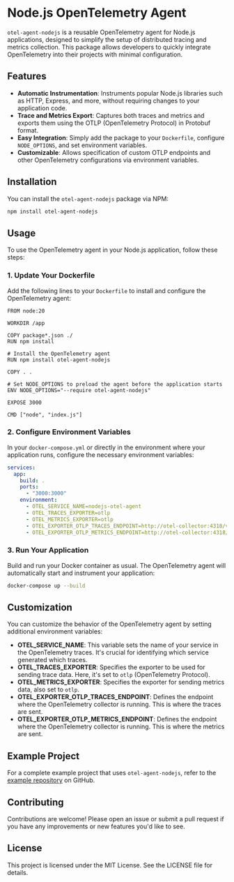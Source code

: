 # Node.js OpenTelemetry Agent

`otel-agent-nodejs` is a reusable OpenTelemetry agent for Node.js applications, designed to simplify the setup of distributed tracing and metrics collection. This package allows developers to quickly integrate OpenTelemetry into their projects with minimal configuration.

## Features

- **Automatic Instrumentation**: Instruments popular Node.js libraries such as HTTP, Express, and more, without requiring changes to your application code.
- **Trace and Metrics Export**: Captures both traces and metrics and exports them using the OTLP (OpenTelemetry Protocol) in Protobuf format.
- **Easy Integration**: Simply add the package to your `Dockerfile`, configure `NODE_OPTIONS`, and set environment variables.
- **Customizable**: Allows specification of custom OTLP endpoints and other OpenTelemetry configurations via environment variables.

## Installation

You can install the `otel-agent-nodejs` package via NPM:

```bash
npm install otel-agent-nodejs
```

## Usage

To use the OpenTelemetry agent in your Node.js application, follow these steps:

### 1. Update Your Dockerfile

Add the following lines to your `Dockerfile` to install and configure the OpenTelemetry agent:

```
FROM node:20

WORKDIR /app

COPY package*.json ./
RUN npm install

# Install the OpenTelemetry agent
RUN npm install otel-agent-nodejs

COPY . .

# Set NODE_OPTIONS to preload the agent before the application starts
ENV NODE_OPTIONS="--require otel-agent-nodejs"

EXPOSE 3000

CMD ["node", "index.js"]
```

### 2. Configure Environment Variables

In your `docker-compose.yml` or directly in the environment where your application runs, configure the necessary environment variables:

```yaml
services:
  app:
    build: .
    ports:
      - "3000:3000"
    environment:
      - OTEL_SERVICE_NAME=nodejs-otel-agent
      - OTEL_TRACES_EXPORTER=otlp
      - OTEL_METRICS_EXPORTER=otlp
      - OTEL_EXPORTER_OTLP_TRACES_ENDPOINT=http://otel-collector:4318/v1/traces
      - OTEL_EXPORTER_OTLP_METRICS_ENDPOINT=http://otel-collector:4318/v1/metrics
```

### 3. Run Your Application

Build and run your Docker container as usual. The OpenTelemetry agent will automatically start and instrument your application:

```bash
docker-compose up --build
```

## Customization

You can customize the behavior of the OpenTelemetry agent by setting additional environment variables:

- **OTEL_SERVICE_NAME**: This variable sets the name of your service in the OpenTelemetry traces. It's crucial for identifying which service generated which traces.
- **OTEL_TRACES_EXPORTER**: Specifies the exporter to be used for sending trace data. Here, it's set to `otlp` (OpenTelemetry Protocol).
- **OTEL_METRICS_EXPORTER**: Specifies the exporter for sending metrics data, also set to `otlp`.
- **OTEL_EXPORTER_OTLP_TRACES_ENDPOINT**: Defines the endpoint where the OpenTelemetry collector is running. This is where the traces are sent.
- **OTEL_EXPORTER_OTLP_METRICS_ENDPOINT**: Defines the endpoint where the OpenTelemetry collector is running. This is where the metrics are sent.

## Example Project

For a complete example project that uses `otel-agent-nodejs`, refer to the [example repository](https://github.com/leozw/otel-agent-nodejs) on GitHub.

## Contributing

Contributions are welcome! Please open an issue or submit a pull request if you have any improvements or new features you'd like to see.

## License

This project is licensed under the MIT License. See the LICENSE file for details.